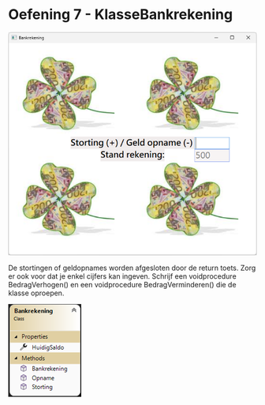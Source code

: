 # Oefening 7 - KlasseBankrekening

![image](./Assets/Bankrekening.png)

De stortingen of geldopnames worden afgesloten door de return toets. Zorg er ook voor dat je enkel cijfers kan ingeven. Schrijf een voidprocedure BedragVerhogen() en een voidprocedure BedragVerminderen() die de klasse oproepen.

![image](./Assets/KlasseBankrekening.png)
